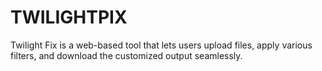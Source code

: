 # TWILIGHTPIX
Twilight Fix is a web-based tool that lets users upload files, apply various filters, and download the customized output seamlessly.
